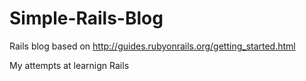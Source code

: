 # Simple-Rails-Blog
Rails blog based on http://guides.rubyonrails.org/getting_started.html

My attempts at learnign Rails
